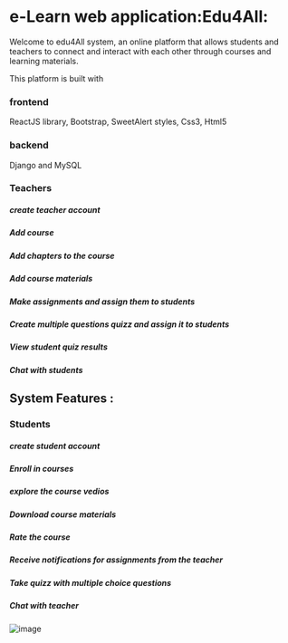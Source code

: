 # e-Learn web application:Edu4All:
Welcome to edu4All system, an online platform that allows students and teachers to connect and interact with each other through courses and learning materials.

This platform is built with
### frontend
ReactJS library, Bootstrap, SweetAlert styles, Css3, Html5
### backend
Django and MySQL

### Teachers
##### create teacher account
##### Add course
##### Add chapters to the course
##### Add course materials
##### Make assignments and assign them to students
##### Create multiple questions quizz and assign it to students
##### View student quiz results
##### Chat with students

## System Features :
### Students
##### create student account
##### Enroll in courses
##### explore the course vedios
##### Download course materials
##### Rate the course
##### Receive notifications for assignments from the teacher
##### Take quizz with multiple choice questions
##### Chat with teacher
![image](https://user-images.githubusercontent.com/108693961/211422578-94694b4e-6e49-4701-8293-9cd68050f7c6.png)


